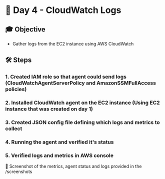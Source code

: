 # 🎯 Day 4 - CloudWatch Logs

## 🎓 Objective

- Gather logs from the EC2 instance using AWS CloudWatch 

## 🛠️ Steps

### 1. Created IAM role so that agent could send logs (CloudWatchAgentServerPolicy and AmazonSSMFullAccess policies)
### 2. Installed CloudWatch agent on the EC2 instance (Using EC2 instance that was created on day 1)
### 3. Created JSON config file defining which logs and metrics to collect
### 4. Running the agent and verified it's status
### 5. Verified logs and metrics in AWS console

📸 Screenshot of the metrics, agent status and logs provided in the /screenshots
